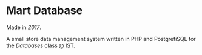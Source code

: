 # Mart Database
Made in *2017*.

A small store data management system written in PHP and PostgrefiSQL for the *Databases* class @ IST.
